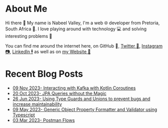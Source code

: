 # About Me

Hi there 👋 My name is Nabeel Valley, I'm a web 🌐 developer from Pretoria, South Africa 📍. I love playing around with technology 💻 and solving interesting problems 🔎

You can find me around the internet here, on GitHub 🐙, [Twitter 🐤](https://twitter.com/not_nabeel/), [Instagram 📷](https://www.instagram.com/nabeelvalley/), [LinkedIn 🕴](https://za.linkedin.com/in/nabeelvalley) as well as on [my Website 🎨](https://nabeelvalley.co.za/)

# Recent Blog Posts
<!-- BLOG-POST-LIST:START -->
- [09 Nov 2023- Interacting with Kafka with Kotlin Coroutines](https://nabeelvalley.co.za/blog/2023/11-11/interacting-with-kafka-using-kotlin/)
- [20 Oct 2023- JPA Queries without the Magic](https://nabeelvalley.co.za/blog/2023/20-10/jpa-query-specifications/)
- [26 Jun 2023- Using Type Guards and Unions to prevent bugs and increase maintainability](https://nabeelvalley.co.za/blog/2023/26-06/type-guards-and-unions-typescript/)
- [09 May 2023- Generic Object Property Formatter and Validator using Typescript](https://nabeelvalley.co.za/blog/2023/09-05/generic-transformer-typescript/)
- [03 Mar 2023- Postman Flows](https://nabeelvalley.co.za/blog/2023/23-03/postman-flows/)<!-- BLOG-POST-LIST:END -->
